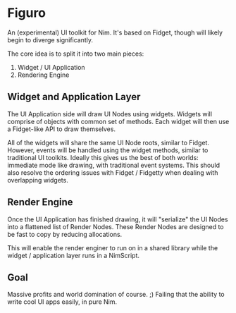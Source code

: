 
# Figuro

An (experimental) UI toolkit for Nim. It's based on Fidget, though will likely begin to diverge significantly.

The core idea is to split it into two main pieces:

1. Widget / UI Application
2. Rendering Engine

## Widget and Application Layer

The UI Application side will draw UI Nodes using widgets. Widgets will comprise of objects with common set of methods. Each widget will then use a Fidget-like API to draw themselves.

All of the widgets will share the same UI Node roots, similar to Fidget. However, events will be handled using the widget methods, similar to traditional UI toolkits. Ideally this gives us the best of both worlds: immediate mode like drawing, with traditional event systems. This should also resolve the ordering issues with Fidget / Fidgetty when dealing with overlapping widgets.

## Render Engine

Once the UI Application has finished drawing, it will "serialize" the UI Nodes into a flattened list of Render Nodes. These Render Nodes are designed to be fast to copy by reducing allocations.

This will enable the render enginer to run on in a shared library while the widget / application layer runs in a NimScript.

## Goal

Massive profits and world domination of course. ;) Failing that the ability to write cool UI apps easily, in pure Nim.
